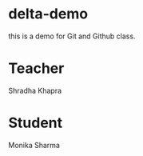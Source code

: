 # delta-demo
this is a demo for Git and Github class.

# Teacher
Shradha Khapra

# Student

Monika Sharma

